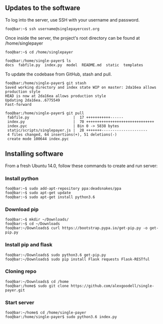 Updates to the software
-------

To log into the server, use SSH with your username and password.

```console
foo@bar:~$ ssh username@singlepayercost.org
```

Once inside the server, the project's root directory can be found at /home/singlepayer

```console
foo@bar:~$ cd /home/singlepayer

foo@bar:/home/single-payer$ ls
docs  fabfile.py  index.py  model  README.md  static  templates
```

To update the codebase from GitHub, stash and pull.

```console
foo@bar:/home/single-payer$ git stash
Saved working directory and index state WIP on master: 2da16ea allows production style
HEAD is now at 2da16ea allows production style
Updating 2da16ea..6775549
Fast-forward

foo@bar:/home/single-payer$ git pull
 fabfile.py                    |  17 +++++++++++------
 index.py                      |  70 +++++++++++++++++++++++++++++++
 index.pyc                     | Bin 0 -> 5838 bytes
 static/scripts/singlepayer.js |  28 +++++++---------------------
 4 files changed, 64 insertions(+), 51 deletions(-)
 create mode 100644 index.pyc
```


Installing software
------

From a fresh Ubuntu 14.0, follow these commands to create and run server:


### Install python 

```console
foo@bar:~$ sudo add-apt-repository ppa:deadsnakes/ppa
foo@bar:~$ sudo apt-get update
foo@bar:~$ sudo apt-get install python3.6
```

### Download pip 

```console
foo@bar:~$ mkdir ~/Downloads/
foo@bar:~$ cd ~/Downloads
foo@bar:~/Downloads$ curl https://bootstrap.pypa.io/get-pip.py -o get-pip.py
```

### Install pip and flask

```console
foo@bar:~/Downloads$ sudo python3.6 get-pip.py
foo@bar:~/Downloads$ sudo pip install Flask requests Flask-RESTful
```

### Cloning repo

```console
foo@bar:~/Downloads$ cd /home
foo@bar:/home$ sudo git clone https://github.com/alexgoodell/single-payer.git
```

### Start server

```console
foo@bar:~/home$ cd /home/single-payer
foo@bar:/home/single-payer$ sudo python3.6 index.py
```




